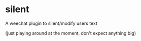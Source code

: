 # silent
A weechat plugin to slient/modify users text

(just playing around at the moment, don't expect anything big)
